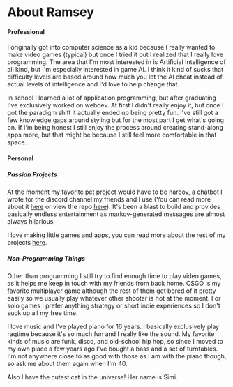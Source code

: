 # About Ramsey
#### Professional
I originally got into computer science as a kid because I really wanted to make video games (typical) but once I tried it out I realized that I really love programming. The area that I'm most interested in is Artificial Intelligence of all kind, but I'm especially interested in game AI. I think it kind of sucks that difficulty levels are based around how much you let the AI cheat instead of actual levels of intelligence and I'd love to help change that.

In school I learned a lot of application programming, but after graduating I've exclusively worked on webdev. At first I didn't really enjoy it, but once I got the paradigm shift it actually ended up being pretty fun. I've still got a few knowledge gaps around styling but for the most part I get what's going on. If I'm being honest I still enjoy the process around creating stand-along apps more, but that might be because I still feel more comfortable in that space.

#### Personal
##### Passion Projects
At the moment my favorite pet project would have to be narcov, a chatbot I wrote for the discord channel my friends and I use (You can read more about it [here](https://threedliams.github.io/#/projects/narcov) or view the repo [here](https://github.com/threedliams/CallbackBot)). It's been a blast to build and provides basically endless entertainment as markov-generated messages are almost always hilarious.

I love making little games and apps, you can read more about the rest of my projects [here](https://threedliams.github.io/#/projects).

##### Non-Programming Things
Other than programming I still try to find enough time to play video games, as it helps me keep in touch with my friends from back home. CSGO is my favorite multiplayer game although the rest of them get bored of it pretty easily so we usually play whatever other shooter is hot at the moment. For solo games I prefer anything strategy or short indie experiences so I don't suck up all my free time.

I love music and I've played piano for 16 years. I basically exclusively play ragtime because it's so much fun and I really like the sound. My favorite kinds of music are funk, disco, and old-school hip hop, so since I moved to my own place a few years ago I've bought a bass and a set of turntables. I'm not anywhere close to as good with those as I am with the piano though, so ask me about them again when I'm 40.

Also I have the cutest cat in the universe! Her name is Simi.